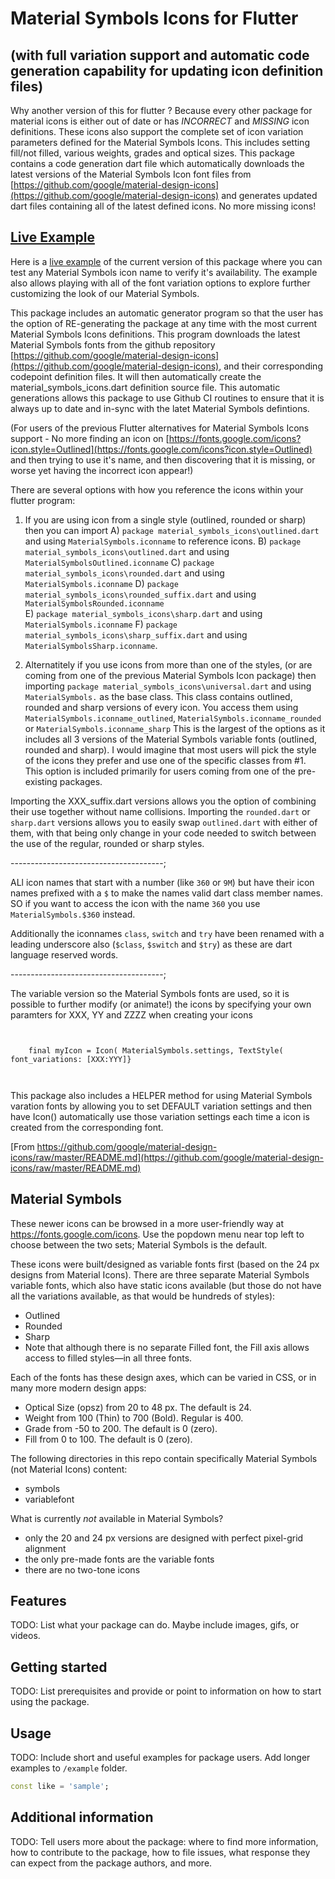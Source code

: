 # Material Symbols Icons for Flutter

## (with full variation support and automatic code generation capability for updating icon definition files)

Why another version of this for flutter ? Because every other package for material icons is either out of date or has *INCORRECT* and *MISSING* icon definitions.
These icons also support the complete set of icon variation parameters defined for the Material Symbols Icons.  This includes setting fill/not filled, various weights, grades and optical sizes.
This package contains a code generation dart file which automatically downloads the latest versions of the Material Symbols Icon font files from [https://github.com/google/material-design-icons](https://github.com/google/material-design-icons) and generates updated dart files containing all of the latest defined icons.  No more missing icons!

## [Live Example](https://timmaffett.github.io/material_symbols_icons)

Here is a [live example](https://timmaffett.github.io/material_symbols_icons) of the current version of this package where you can test any Material Symbols icon name to verify it's availability.  The example also allows playing with all of the font variation options to explore further customizing the look of our Material Symbols.

This package includes an automatic generator program so that the user has the option of RE-generating the package at any time with the most current Material Symbols Icons definitions.  This program downloads the latest Material Symbols fonts from the github repository [https://github.com/google/material-design-icons](https://github.com/google/material-design-icons), and their corresponding codepoint definition files.  It will then automatically create the material_symbols_icons.dart definition source file.    This automatic generations allows this package to use Github CI routines to ensure that it is always up to date and in-sync with the latet Material Symbols defintions.

(For users of the previous Flutter alternatives for Material Symbols Icons support - No more finding an icon on [https://fonts.google.com/icons?icon.style=Outlined](https://fonts.google.com/icons?icon.style=Outlined) and then trying to use it's name, and then discovering that it is missing, or worse yet having the incorrect icon appear!)


There are several options with how you reference the icons within your flutter program:

1) If you are using icon from a single style (outlined, rounded or sharp) then you can import 
  A) `package material_symbols_icons\outlined.dart` and using `MaterialSymbols.iconname` to reference icons.
  B) `package material_symbols_icons\outlined.dart` and using `MaterialSymbolsOutlined.iconname`
  C) `package material_symbols_icons\rounded.dart` and using `MaterialSymbols.iconname`
  D) `package material_symbols_icons\rounded_suffix.dart` and using `MaterialSymbolsRounded.iconname`  
  E) `package material_symbols_icons\sharp.dart` and using `MaterialSymbols.iconname`
  F) `package material_symbols_icons\sharp_suffix.dart` and using `MaterialSymbolsSharp.iconname`.

2) Alternatitely if you use icons from more than one of the styles, (or are coming from one of the previous Material Symbols Icon package) then importing `package material_symbols_icons\universal.dart` and using `MaterialSymbols.` as the base class.  This class contains outlined, rounded and sharp versions of every icon.  You access them using `MaterialSymbols.iconname_outlined`, `MaterialSymbols.iconname_rounded` or `MaterialSymbols.iconname_sharp`
This is the largest of the options as it includes all 3 versions of the Material Symbols variable fonts (outlined, rounded and sharp).  I would imagine that most users will pick the style of the icons they prefer and use one of the specific classes from #1.  This option is included primarily for users coming from one of the pre-existing packages.

Importing the XXX_suffix.dart versions allows you the option of combining their use together without name collisions.
Importing the `rounded.dart` or `sharp.dart` versions allows you to easily swap `outlined.dart` with either of them, with that being only change in your code needed to switch between the use of the regular, rounded or sharp styles.

--------------------------------------;

ALl icon names that start with a number (like `360` or `9M`) but have their icon names prefixed with a `$` to make the names valid dart class member names.
SO if you want to access the icon with the name `360` you use `MaterialSymbols.$360` instead.

Additionally the iconnames `class`, `switch` and `try` have been renamed with a leading underscore also (`$class`, `$switch` and `$try`) as these are dart language reserved words.

--------------------------------------;

The variable version so the Material Symbols fonts are used, so it is possible to further modify (or animate!) the icons by specifying your own paramters for XXX, YY and ZZZZ when creating your icons

```
    
    
    final myIcon = Icon( MaterialSymbols.settings, TextStyle( font_variations: [XXX:YYY]}



```

This package also includes a HELPER method for using Material Symbols varation fonts by allowing you to set DEFAULT variation settings and then have Icon() automatically use those variation settings each time a icon is created from the corresponding font.

[From https://github.com/google/material-design-icons/raw/master/README.md](https://github.com/google/material-design-icons/raw/master/README.md)
## Material Symbols

These newer icons can be browsed in a more user-friendly way at https://fonts.google.com/icons. Use the popdown menu near top left to choose between the two sets; Material Symbols is the default.

These icons were built/designed as variable fonts first (based on the 24 px designs from Material Icons). There are three separate Material Symbols variable fonts, which also have static icons available (but those do not have all the variations available, as that would be hundreds of styles):

- Outlined
- Rounded
- Sharp
- Note that although there is no separate Filled font, the Fill axis allows access to filled styles—in all three fonts.

Each of the fonts has these design axes, which can be varied in CSS, or in many more modern design apps:

- Optical Size (opsz) from 20 to 48 px. The default is 24.
- Weight from 100 (Thin) to 700 (Bold). Regular is 400.
- Grade from -50 to 200. The default is 0 (zero).
- Fill from 0 to 100. The default is 0 (zero).

The following directories in this repo contain specifically Material Symbols (not Material Icons) content:

- symbols
- variablefont

What is currently _not_ available in Material Symbols?
- only the 20 and 24 px versions are designed with perfect pixel-grid alignment
- the only pre-made fonts are the variable fonts
- there are no two-tone icons



## Features

TODO: List what your package can do. Maybe include images, gifs, or videos.

## Getting started

TODO: List prerequisites and provide or point to information on how to
start using the package.

## Usage

TODO: Include short and useful examples for package users. Add longer examples
to `/example` folder.

```dart
const like = 'sample';
```

## Additional information

TODO: Tell users more about the package: where to find more information, how to
contribute to the package, how to file issues, what response they can expect
from the package authors, and more.
